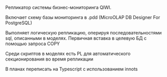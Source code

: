 Репликатор системы бизнес-мониторинга QIWI.

Включает схему базы мониторинга в .pdd (MicroOLAP DB Designer For PostgreSQL)

Выполняет логическую репликацию, оперируя последовательностями sql, описанными в моделях.
Первичная вставка в целевую БД с помощью запроса COPY

Среди скриптов в моделях есть PL для автоматического секционирования во время репликации

В планах переписать на Typescript с использованием innots